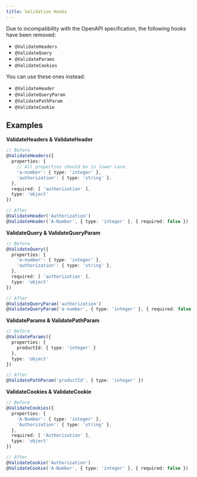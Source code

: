 ```yaml
---
title: Validation Hooks
---
```


Due to incompatibility with the OpenAPI specification, the following hooks have been removed:

- `@ValidateHeaders`
- `@ValidateQuery`
- `@ValidateParams`
- `@ValidateCookies`

You can use these ones instead:
- `@ValidateHeader`
- `@ValidateQueryParam`
- `@ValidatePathParam`
- `@ValidateCookie`

## Examples

**ValidateHeaders & ValidateHeader**
```typescript
// Before
@ValidateHeaders({
  properties: {
    // All properties should be in lower case.
    'a-number': { type: 'integer' },
    'authorization': { type: 'string' },
  },
  required: [ 'authorization' ],
  type: 'object'
})

// After
@ValidateHeader('Authorization')
@ValidateHeader('A-Number', { type: 'integer' }, { required: false })
```

**ValidateQuery & ValidateQueryParam**
```typescript
// Before
@ValidateQuery({
  properties: {
    'a-number': { type: 'integer' },
    'authorization': { type: 'string' },
  },
  required: [ 'authorization' ],
  type: 'object'
})

// After
@ValidateQueryParam('authorization')
@ValidateQueryParam('a-number', { type: 'integer' }, { required: false })
```

**ValidateParams & ValidatePathParam**
```typescript
// Before
@ValidateParams({
  properties: {
    productId: { type: 'integer' }
  },
  type: 'object'
})

// After
@ValidatePathParam('productId', { type: 'integer' })
```

**ValidateCookies & ValidateCookie**
```typescript
// Before
@ValidateCookies({
  properties: {
    'A-Number': { type: 'integer' },
    'Authorization': { type: 'string' },
  },
  required: [ 'Authorization' ],
  type: 'object'
})

// After
@ValidateCookie('Authorization')
@ValidateCookie('A-Number', { type: 'integer' }, { required: false })
```